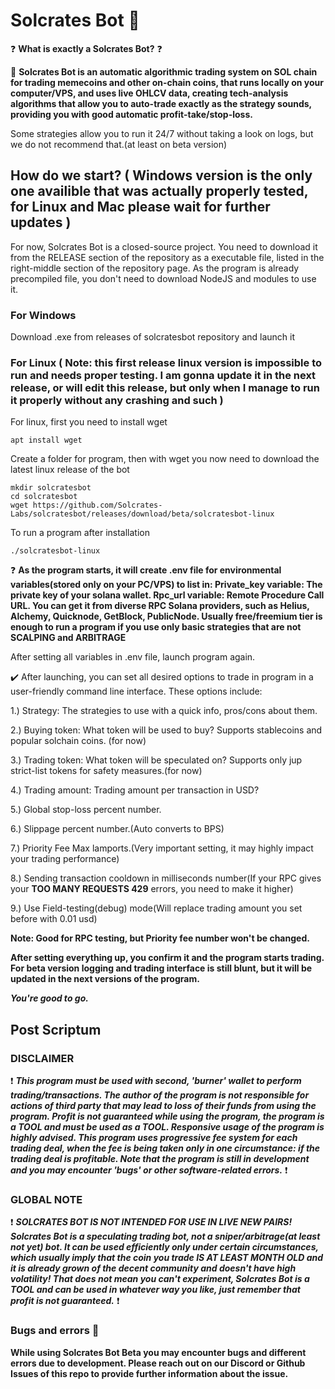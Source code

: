 # Solcrates Bot 🤖
❓ **What is exactly a Solcrates Bot?** ❓

🤖 **Solcrates Bot is an automatic algorithmic trading system on SOL chain for trading memecoins and other on-chain coins, that runs locally on your computer/VPS, and uses live OHLCV data, creating tech-analysis algorithms that allow you to auto-trade exactly as the strategy sounds, providing you with good automatic profit-take/stop-loss.**

Some strategies allow you to run it 24/7 without taking a look on logs, but we do not recommend that.(at least on beta version)


## How do we start? ( Windows version is the only one availible that was actually properly tested, for Linux and Mac please wait for further updates )
For now, Solcrates Bot is a closed-source project. You need to download it from the RELEASE section of the repository as a executable file, listed in the right-middle section of the repository page. As the program is already precompiled file, you don't need to download NodeJS and modules to use it.

### For Windows
Download .exe from releases of solcratesbot repository and launch it

### For Linux ( Note: this first release linux version is impossible to run and needs proper testing. I am gonna update it in the next release, or will edit this release, but only when I manage to run it properly without any crashing and such )
For linux, first you need to install wget

```apt install wget```

Create a folder for program, then with wget you now need to download the latest linux release of the bot

```
mkdir solcratesbot
cd solcratesbot
wget https://github.com/Solcrates-Labs/solcratesbot/releases/download/beta/solcratesbot-linux
```

To run a program after installation

```./solcratesbot-linux```

❓ **As the program starts, it will create .env file for environmental variables(stored only on your PC/VPS) to list in:
Private_key variable: The private key of your solana wallet.
Rpc_url variable: Remote Procedure Call URL. You can get it from diverse RPC Solana providers, such as Helius, Alchemy, Quicknode, GetBlock, PublicNode. Usually free/freemium tier is enough to run a program if you use only basic strategies that are not SCALPING and ARBITRAGE**

After setting all variables in .env file, launch program again.

✔️ After launching, you can set all desired options to trade in program in a user-friendly command line interface. These options include:

1.) Strategy: The strategies to use with a quick info, pros/cons about them.

2.) Buying token: What token will be used to buy? Supports stablecoins and popular solchain coins. (for now)

3.) Trading token: What token will be speculated on? Supports only jup strict-list tokens for safety measures.(for now)

4.) Trading amount: Trading amount per transaction in USD?

5.) Global stop-loss percent number.

6.) Slippage percent number.(Auto converts to BPS)

7.) Priority Fee Max lamports.(Very important setting, it may highly impact your trading performance)

8.) Sending transaction cooldown in milliseconds number(If your RPC gives your **TOO MANY REQUESTS 429** errors, you need to make it higher)

9.) Use Field-testing(debug) mode(Will replace trading amount you set before with 0.01 usd)

__Note: Good for RPC testing, but Priority fee number won't be changed.__

**After setting everything up, you confirm it and the program starts trading. For beta version logging and trading interface is still blunt, but it will be updated in the next versions of the program.**

***You're good to go.***

## Post Scriptum
### DISCLAIMER
❗ ***This program must be used with second, 'burner' wallet to perform trading/transactions. The author of the program is not responsible for actions of third party that may lead to loss of their funds from using the program. Profit is not guaranteed while using the program, the program is a TOOL and must be used as a TOOL. Responsive usage of the program is highly advised. This program uses progressive fee system for each trading deal, when the fee is being taken only in one circumstance: if the trading deal is profitable. Note that the program is still in development and you may encounter 'bugs' or other software-related errors.*** ❗

### GLOBAL NOTE 
❗ ***SOLCRATES BOT IS NOT INTENDED FOR USE IN LIVE NEW PAIRS! Solcrates Bot is a speculating trading bot, not a sniper/arbitrage(at least not yet) bot. It can be used efficiently only under certain circumstances, which usually imply that the coin you trade IS AT LEAST MONTH OLD and it is already grown of the decent community and doesn't have high volatility! That does not mean you can't experiment, Solcrates Bot is a TOOL and can be used in whatever way you like, just remember that profit is not guaranteed.*** ❗

### Bugs and errors 🐞
**While using Solcrates Bot Beta you may encounter bugs and different errors due to development. Please reach out on our Discord or Github Issues of this repo to provide further information about the issue.**
